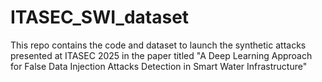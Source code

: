 # ITASEC_SWI_dataset
This repo contains the code and dataset to launch the synthetic attacks presented at ITASEC 2025 in the paper titled "A Deep Learning Approach for False Data Injection Attacks Detection in Smart Water Infrastructure"

